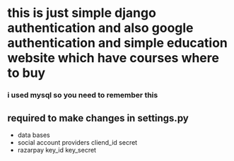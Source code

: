 # this is just simple django authentication and also google authentication and simple education website which have courses where to buy 

### i used mysql so you need to remember this 

## required to make changes in settings.py 
+ data bases 
+ social account providers 
    cliend_id 
    secret
+ razarpay
    key_id
    key_secret